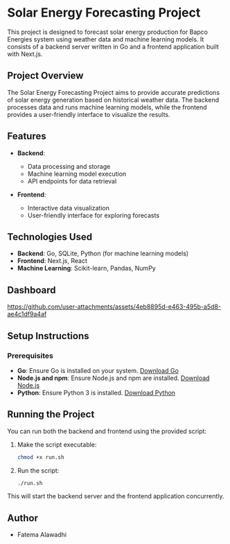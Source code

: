 # Solar Energy Forecasting Project

This project is designed to forecast solar energy production for Bapco Energies system using weather data and machine learning models. It consists of a backend server written in Go and a frontend application built with Next.js.

## Project Overview

The Solar Energy Forecasting Project aims to provide accurate predictions of solar energy generation based on historical weather data. The backend processes data and runs machine learning models, while the frontend provides a user-friendly interface to visualize the results.

## Features

- **Backend**: 
  - Data processing and storage
  - Machine learning model execution
  - API endpoints for data retrieval

- **Frontend**:
  - Interactive data visualization
  - User-friendly interface for exploring forecasts

## Technologies Used

- **Backend**: Go, SQLite, Python (for machine learning models)
- **Frontend**: Next.js, React
- **Machine Learning**: Scikit-learn, Pandas, NumPy

## Dashboard
https://github.com/user-attachments/assets/4eb8895d-e463-495b-a5d8-ae4c1df9a4af

## Setup Instructions

### Prerequisites

- **Go**: Ensure Go is installed on your system. [Download Go](https://golang.org/dl/)
- **Node.js and npm**: Ensure Node.js and npm are installed. [Download Node.js](https://nodejs.org/)
- **Python**: Ensure Python 3 is installed. [Download Python](https://www.python.org/downloads/)


## Running the Project

You can run both the backend and frontend using the provided script:

1. Make the script executable:
   ```bash
   chmod +x run.sh
   ```

2. Run the script:
   ```bash
   ./run.sh
   ```

This will start the backend server and the frontend application concurrently.

## Author 
 - Fatema Alawadhi
